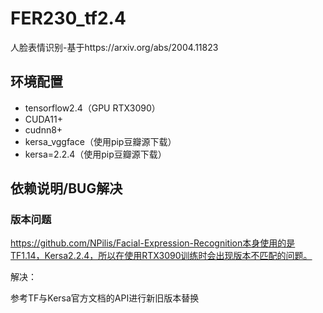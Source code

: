 # FER230_tf2.4
人脸表情识别-基于https://arxiv.org/abs/2004.11823

## 环境配置

- tensorflow2.4（GPU RTX3090）
- CUDA11+
- cudnn8+
- kersa_vggface（使用pip豆瓣源下载）
- kersa=2.2.4（使用pip豆瓣源下载）

## 依赖说明/BUG解决

### 版本问题

https://github.com/NPilis/Facial-Expression-Recognition本身使用的是TF1.14，Kersa2.2.4，所以在使用RTX3090训练时会出现版本不匹配的问题。

解决：

参考TF与Kersa官方文档的API进行新旧版本替换



